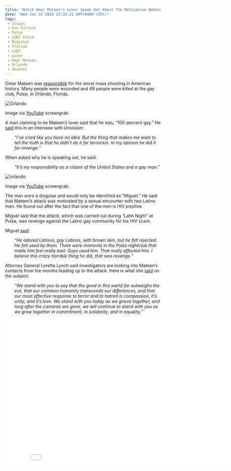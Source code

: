 ```yaml
---
title: "Watch Omar Mateen’s Lover Speak Out About The Motivation Behind The Orlando Attack"
date: "Wed Jun 22 2016 23:32:21 GMT+0000 (UTC)"
tags: 
 - Issues
 - Gun Culture
 - Pulse
 - LGBT Pulse
 - Regional
 - Florida
 - LGBT
 - Lover
 - Omar Mateen
 - Orlando
 - Shooter
---
```

<p><!-- Quick Adsense WordPress Plugin: http://quicksense.net/ --></p><p>Omar Mateen was <a href="http://www.liberalamerica.org/2016/06/12/50-confirmed-dead-53-wounded-worst-mass-shooting-us-history/">responsible</a> for the worst mass shooting in American history. Many people were wounded and 49 people were killed at the gay club, Pulse, in Orlando, Florida.</p><div id="attachment_138671" style="width: 647px" class="wp-caption aligncenter"><img class="size-full wp-image-138671" src="//i0.wp.com/cdn.liberalamerica.org/wp-content/uploads/2016/06/omar_mateen2.png?resize=637%2C353" alt="Orlando" srcset="//i0.wp.com/cdn.liberalamerica.org/wp-content/uploads/2016/06/omar_mateen2.png?resize=637%2C353 637w, //i0.wp.com/cdn.liberalamerica.org/wp-content/uploads/2016/06/omar_mateen2.png?resize=637%2C353 64w, //i0.wp.com/cdn.liberalamerica.org/wp-content/uploads/2016/06/omar_mateen2.png?resize=637%2C353 350w, //i0.wp.com/cdn.liberalamerica.org/wp-content/uploads/2016/06/omar_mateen2.png?resize=637%2C353 600w" sizes="(max-width: 637px) 100vw, 637px" data-recalc-dims="1">
<p class="wp-caption-text">Image via <a href="https://www.youtube.com/watch?v=YjCzBOyjuAw" onclick="__gaTracker(&apos;send&apos;, &apos;event&apos;, &apos;outbound-article&apos;, &apos;https://www.youtube.com/watch?v=YjCzBOyjuAw&apos;, &apos;YouTube&apos;);">YouTube</a> screengrab.</p>
</div><p>A man claiming to be Mateen&#x2019;s lover said that he was, &#x201C;100-percent gay.&#x201D; He <a href="http://www.univision.com/univision-news/united-states/orlando-massacre-was-revenge-not-terrorism-says-man-who-claims-he-was-gunmans-lover" onclick="__gaTracker(&apos;send&apos;, &apos;event&apos;, &apos;outbound-article&apos;, &apos;http://www.univision.com/univision-news/united-states/orlando-massacre-was-revenge-not-terrorism-says-man-who-claims-he-was-gunmans-lover&apos;, &apos;said&apos;);">said</a> this in an interview with Univision:</p><p style="padding-left: 30px;"><em>&#x201C;I&#x2019;ve cried like you have no idea. But the thing that makes me </em>want<em> to tell the truth is that he didn&#x2019;t do it for terrorism. In my opinion he did it for revenge.</em><em>&#x201D;</em></p><p>When asked why he is speaking out, he said:</p><p style="padding-left: 30px;"><em> &#x201C;It&#x2019;s my responsibility as a citizen of the United States and a gay man.&#x201D;</em></p><div id="attachment_138691" style="width: 599px" class="wp-caption aligncenter"><img class="size-full wp-image-138691" src="//i2.wp.com/cdn.liberalamerica.org/wp-content/uploads/2016/06/Omar-Mateen-Alleged-Gay-Lover-YouTube.png?resize=589%2C359" alt="orlando" srcset="//i2.wp.com/cdn.liberalamerica.org/wp-content/uploads/2016/06/Omar-Mateen-Alleged-Gay-Lover-YouTube.png?resize=589%2C359 589w, //i2.wp.com/cdn.liberalamerica.org/wp-content/uploads/2016/06/Omar-Mateen-Alleged-Gay-Lover-YouTube.png?resize=589%2C359 64w, //i2.wp.com/cdn.liberalamerica.org/wp-content/uploads/2016/06/Omar-Mateen-Alleged-Gay-Lover-YouTube.png?resize=589%2C359 350w" sizes="(max-width: 589px) 100vw, 589px" data-recalc-dims="1">
<p class="wp-caption-text">Image via <a href="https://www.youtube.com/watch?v=YjCzBOyjuAw" onclick="__gaTracker(&apos;send&apos;, &apos;event&apos;, &apos;outbound-article&apos;, &apos;https://www.youtube.com/watch?v=YjCzBOyjuAw&apos;, &apos;YouTube&apos;);">YouTube</a> screengrab.</p>
</div><p>The man wore a disguise and would only be identified as &#x201C;Miguel.&#x201D; He said that Mateen&#x2019;s attack was motivated by a sexual encounter with two Latino men. He found out after the fact that one of the men is HIV positive.</p><p>Miguel said that the attack, which was carried out during &#x201C;Latin Night&#x201D; at Pulse, was revenge against the Latino gay community for his HIV scare.</p><p>Miguel <a href="http://www.politico.com/story/2016/06/orlando-shooter-gay-lover-omar-mateen-224644?cmpid=sf" onclick="__gaTracker(&apos;send&apos;, &apos;event&apos;, &apos;outbound-article&apos;, &apos;http://www.politico.com/story/2016/06/orlando-shooter-gay-lover-omar-mateen-224644?cmpid=sf&apos;, &apos;said&apos;);">said</a>:</p><p style="padding-left: 30px;"><em>&#x201C;He adored Latinos, gay Latinos, with brown skin, but he felt rejected. He felt used by them. There were moments in the Pulse nightclub that made him feel really bad. Guys used him. That really affected him. I believe this crazy horrible thing he did, that was revenge.&#x201D;</em></p><p><!-- Quick Adsense WordPress Plugin: http://quicksense.net/ --></p><p>Attorney General Loretta Lynch said investigators are looking into Mateen&#x2019;s contacts from the months leading up to the attack. Here is what she <a href="http://www.politico.com/story/2016/06/orlando-shooter-gay-lover-omar-mateen-224644?cmpid=sf" onclick="__gaTracker(&apos;send&apos;, &apos;event&apos;, &apos;outbound-article&apos;, &apos;http://www.politico.com/story/2016/06/orlando-shooter-gay-lover-omar-mateen-224644?cmpid=sf&apos;, &apos;said&apos;);" target="_blank">said</a> on the subject:</p><p style="padding-left: 30px;"><em>&#x201C;We stand with you to say that the good in this world far outweighs the evil, that our common humanity transcends our differences, and that our most effective response to terror and to hatred is compassion, it&#x2019;s unity, and it&#x2019;s love. We stand with you today as we grieve together, and long after the cameras are gone, we will continue to stand with you as we grow together in commitment, in solidarity, and </em>in equality<em>.&#x201D;</em></p><p><iframe width="853" height="480" src="//www.youtube.com/embed/YjCzBOyjuAw" frameborder="0" allowfullscreen></iframe></p><div style="font-size:0px;height:0px;line-height:0px;margin:0;padding:0;clear:both"></div>